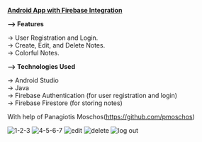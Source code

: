 
<b><u>Android App with Firebase Integration</u></b>

<b>--> Features</b></b><br>

-> User Registration and Login.<br>
-> Create, Edit, and Delete Notes.<br>
-> Colorful Notes.<br>

<b>--> Technologies Used</b><br>

-> Android Studio<br>
-> Java<br>
-> Firebase Authentication (for user registration and login)<br>
-> Firebase Firestore (for storing notes)<br>

With help of Panagiotis Moschos(https://github.com/pmoschos)

![1-2-3](https://github.com/AmpatzidisSavvas/ColorfulNotesApp/assets/134397286/e6b2e84e-e4b5-411c-98cd-6b783c85dd98)
![4-5-6-7](https://github.com/AmpatzidisSavvas/ColorfulNotesApp/assets/134397286/285946cf-7bd3-488e-b58d-4cf78f9006e2)
![edit](https://github.com/AmpatzidisSavvas/ColorfulNotesApp/assets/134397286/4f03c47c-4624-431a-81d5-b8a8806c67a0)
![delete](https://github.com/AmpatzidisSavvas/ColorfulNotesApp/assets/134397286/fa0be5dd-08b0-4b66-a1e9-a30030c388e6)
![log out](https://github.com/AmpatzidisSavvas/ColorfulNotesApp/assets/134397286/e66e2126-62fb-4114-a9f8-85b6882d902e)
